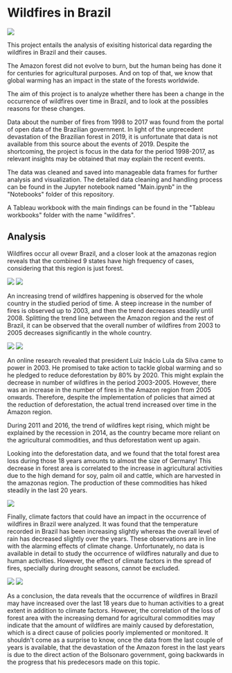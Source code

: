 # Wildfires in Brazil

![](Images/wildfires.png)

This project entails the analysis of exisiting historical data regarding the wildfires in Brazil and their causes. 

The Amazon forest did not evolve to burn, but the human being has done it for centuries for agricultural purposes. And on top of that, we know that global warming has an impact in the state of the forests worldwide.

The aim of this project is to analyze whether there has been a change in the occurrence of wildfires over time in Brazil, and to look at the possibles reasons for these changes.

Data about the number of fires from 1998 to 2017 was found from the portal of open data of the Brazilian government. In light of the unprecedent devastation of the Brazilian forest in 2019, it is unfortunate that data is not available from this source about the events of 2019. Despite the shortcoming, the project is focus in the data for the period 1998-2017, as relevant insights may be obtained that may explain the recent events. 

The data was cleaned and saved into manageable data frames for further analysis and visualization. The detailed data cleaning and handling process can be found in the Jupyter notebook named "Main.ipynb" in the "Notebooks" folder of this repository. 

A Tableau workbook with the main findings can be found in the "Tableau workbooks" folder with the name "wildifres". 

## Analysis

Wildfires occur all ovewr Brazil, and a closer look at the amazonas region reveals that the combined 9 states have high frequency of cases, considering that this region is just forest.

![](Images/map_brazil.png)
![](Images/map_amazon.png)

An increasing trend of wildfires happening is observed for the whole country in the studied period of time. A steep increase in the number of fires is observed up to 2003, and then the trend decreases steadily until 2008. Splitting the trend line between the Amazon region and the rest of Brazil, it can be observed that the overall number of wildfires from 2003 to 2005 decreases significantly in the whole country.

![](Images/fires_total.png)
![](Images/fires_split.png)

An online research revealed that president Luiz Inácio Lula da Silva came to power in 2003. He promised to take action to tackle global warming and so he pledged to reduce deforestation by 80% by 2020. This might explain the decrease in number of wildfires in the period 2003-2005. However, there was an increase in the number of fires in the Amazon region from 2005 onwards. Therefore, despite the implementation of policies that aimed at the reduction of deforestation, the actual trend increased over time in the Amazon region. 

During 2011 and 2016, the trend of wildfires kept rising, which might be explained by the recession in 2014, as the country became more reliant on the agricultural commodities, and thus deforestation went up again.

Looking into the deforestation data, and we found that the total forest area loss during those 18 years amounts to almost the size of Germany! This decrease in forest area is correlated to the increase in agricultural activities due to the high demand for soy, palm oil and cattle, which are harvested in the amazonas region. The production of these commodities has hiked steadily in the last 20 years.

![](Images/forest_agriculture.png)

Finally, climate factors that could have an impact in the occurrence of wildfires in Brazil were analyzed. It was found that the temperature recorded in Brazil has been increasing slightly whereas the overall level of rain has decreased slightly over the years. These observations are in line with the alarming effects of climate change. Unfortunately, no data is available in detail to study the occurrence of wildfires naturally and due to human activities. However, the effect of climate factors in the spread of fires, specially during drought seasons, cannot be excluded. 

![](Images/temperature.png)
![](Images/rain.png)

As a conclusion, the data reveals that the occurrence of wildfires in Brazil may have increased over the last 18 years due to human activities to a great extent in addition to climate factors. However, the correlation of the loss of forest area with the increasing demand for agricultural commodities may indicate that the amount of wildfires are mainly caused by deforestation, which is a direct cause of policies poorly implemented or monitored. It shouldn't come as a surprise to know, once the data from the last couple of years is available, that the devastation of the Amazon forest in the last years is due to the direct action of the Bolsonaro government, going backwards in the progress that his predecesors made on this topic.




